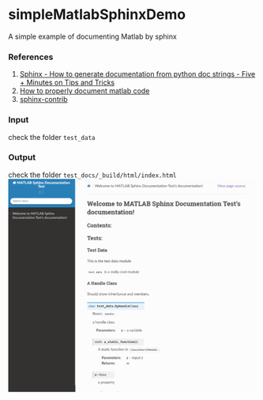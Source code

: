 # simpleMatlabSphinxDemo
A simple example of documenting Matlab by sphinx 


### References
1. [Sphinx - How to generate documentation from python doc strings - Five + Minutes on Tips and Tricks](https://www.youtube.com/watch?v=BWIrhgCAae0&t=338s)
2. [How to properly document matlab code](https://devanginiblog.wordpress.com/2015/11/16/how-to-properly-document-matlab-code/)
3. [sphinx-contrib](https://github.com/sphinx-contrib/matlabdomain)

### Input
check the folder `test_data`

### Output
check the folder `test_docs/_build/html/index.html`
![Output](1.PNG)


